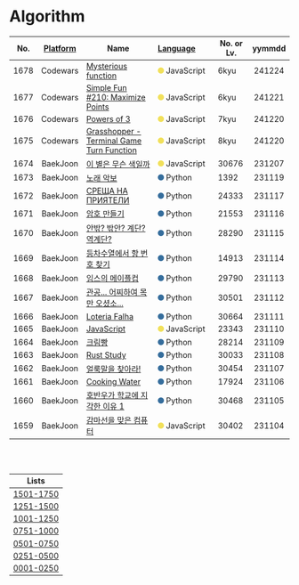 # Algorithm
|No.|[Platform](https://github.com/hwahyeon/solved-algorithms/tree/main/attributes/platform)|Name|[Language](https://github.com/hwahyeon/solved-algorithms/tree/main/attributes/language)&nbsp;&nbsp;&nbsp;&nbsp;&nbsp;&nbsp;&nbsp;|No. or Lv.|yymmdd|
|:---:|:---:|---|---|---|:---:|
|1678|Codewars|[Mysterious function](https://github.com/hwahyeon/solved-algorithms/blob/main/JavaScript/Codewars%20%7C%20Mysterious%20function.js)|<img src="https://github.com/hwahyeon/solved-algorithms/blob/main/attributes/language/JavaScript.svg" width="11" height="11"/> JavaScript|6kyu|241224|
|1677|Codewars|[Simple Fun #210: Maximize Points](https://github.com/hwahyeon/solved-algorithms/blob/main/JavaScript/Codewars%20%7C%20Simple%20Fun%20%23210%3A%20Maximize%20Points.js)|<img src="https://github.com/hwahyeon/solved-algorithms/blob/main/attributes/language/JavaScript.svg" width="11" height="11"/> JavaScript|6kyu|241221|
|1676|Codewars|[Powers of 3](https://github.com/hwahyeon/solved-algorithms/blob/main/JavaScript/Codewars%20%7C%20Powers%20of%203.js)|<img src="https://github.com/hwahyeon/solved-algorithms/blob/main/attributes/language/JavaScript.svg" width="11" height="11"/> JavaScript|7kyu|241220|
|1675|Codewars|[Grasshopper - Terminal Game Turn Function](https://github.com/hwahyeon/solved-algorithms/blob/main/JavaScript/Codewars%20%7C%20Grasshopper%20-%20Terminal%20Game%20Turn%20Function.js)|<img src="https://github.com/hwahyeon/solved-algorithms/blob/main/attributes/language/JavaScript.svg" width="11" height="11"/> JavaScript|8kyu|241220|
|1674|BaekJoon|[이 별은 무슨 색일까](https://github.com/hwahyeon/solved-algorithms/blob/main/JavaScript/BaekJoon%20%7C%20%EC%9D%B4%20%EB%B3%84%EC%9D%80%20%EB%AC%B4%EC%8A%A8%20%EC%83%89%EC%9D%BC%EA%B9%8C.js)|<img src="https://github.com/hwahyeon/solved-algorithms/blob/main/attributes/language/JavaScript.svg" width="11" height="11"/> JavaScript|30676|231207|
|1673|BaekJoon|[노래 악보](https://github.com/hwahyeon/solved-algorithms/blob/main/Python/BaekJoon%202/BaekJoon%20%7C%20%EB%85%B8%EB%9E%98%20%EC%95%85%EB%B3%B4.py)|<img src="https://github.com/hwahyeon/solved-algorithms/blob/main/attributes/language/Python.svg" width="11" height="11"/> Python|1392|231119|
|1672|BaekJoon|[СРЕЩА НА ПРИЯТЕЛИ](https://github.com/hwahyeon/solved-algorithms/blob/main/Python/BaekJoon%202/BaekJoon%20%7C%20%D0%A1%D0%A0%D0%95%D0%A9%D0%90%20%D0%9D%D0%90%20%D0%9F%D0%A0%D0%98%D0%AF%D0%A2%D0%95%D0%9B%D0%98.py)|<img src="https://github.com/hwahyeon/solved-algorithms/blob/main/attributes/language/Python.svg" width="11" height="11"/> Python|24333|231117|
|1671|BaekJoon|[암호 만들기](https://github.com/hwahyeon/solved-algorithms/blob/main/Python/BaekJoon%202/BaekJoon%20%7C%20%EC%95%94%ED%98%B8%20%EB%A7%8C%EB%93%A4%EA%B8%B0.py)|<img src="https://github.com/hwahyeon/solved-algorithms/blob/main/attributes/language/Python.svg" width="11" height="11"/> Python|21553|231116|
|1670|BaekJoon|[안밖? 밖안? 계단? 역계단?](https://github.com/hwahyeon/solved-algorithms/blob/main/Python/BaekJoon%202/BaekJoon%20%7C%20%EC%95%88%EB%B0%96%3F%20%EB%B0%96%EC%95%88%3F%20%EA%B3%84%EB%8B%A8%3F%20%EC%97%AD%EA%B3%84%EB%8B%A8%3F.py)|<img src="https://github.com/hwahyeon/solved-algorithms/blob/main/attributes/language/Python.svg" width="11" height="11"/> Python|28290|231115|
|1669|BaekJoon|[등차수열에서 항 번호 찾기](https://github.com/hwahyeon/solved-algorithms/blob/main/Python/BaekJoon%202/BaekJoon%20%7C%20%EB%93%B1%EC%B0%A8%EC%88%98%EC%97%B4%EC%97%90%EC%84%9C%20%ED%95%AD%20%EB%B2%88%ED%98%B8%20%EC%B0%BE%EA%B8%B0.py)|<img src="https://github.com/hwahyeon/solved-algorithms/blob/main/attributes/language/Python.svg" width="11" height="11"/> Python|14913|231114|
|1668|BaekJoon|[임스의 메이플컵](https://github.com/hwahyeon/solved-algorithms/blob/main/Python/BaekJoon%202/BaekJoon%20%7C%20%EC%9E%84%EC%8A%A4%EC%9D%98%20%EB%A9%94%EC%9D%B4%ED%94%8C%EC%BB%B5.py)|<img src="https://github.com/hwahyeon/solved-algorithms/blob/main/attributes/language/Python.svg" width="11" height="11"/> Python|29790|231113|
|1667|BaekJoon|[관공... 어찌하여 목만 오셨소...](https://github.com/hwahyeon/solved-algorithms/blob/main/Python/BaekJoon%202/BaekJoon%20%7C%20%EA%B4%80%EA%B3%B5...%20%EC%96%B4%EC%B0%8C%ED%95%98%EC%97%AC%20%EB%AA%A9%EB%A7%8C%20%EC%98%A4%EC%85%A8%EC%86%8C....py)|<img src="https://github.com/hwahyeon/solved-algorithms/blob/main/attributes/language/Python.svg" width="11" height="11"/> Python|30501|231112|
|1666|BaekJoon|[Loteria Falha](https://github.com/hwahyeon/solved-algorithms/blob/main/Python/BaekJoon%202/BaekJoon%20%7C%20Loteria%20Falha.py)|<img src="https://github.com/hwahyeon/solved-algorithms/blob/main/attributes/language/Python.svg" width="11" height="11"/> Python|30664|231111|
|1665|BaekJoon|[JavaScript](https://github.com/hwahyeon/solved-algorithms/blob/main/JavaScript/BaekJoon%20%7C%20JavaScript.js)|<img src="https://github.com/hwahyeon/solved-algorithms/blob/main/attributes/language/JavaScript.svg" width="11" height="11"/> JavaScript|23343|231110|
|1664|BaekJoon|[크림빵](https://github.com/hwahyeon/solved-algorithms/blob/main/Python/BaekJoon%202/BaekJoon%20%7C%20%ED%81%AC%EB%A6%BC%EB%B9%B5.py)|<img src="https://github.com/hwahyeon/solved-algorithms/blob/main/attributes/language/Python.svg" width="11" height="11"/> Python|28214|231109|
|1663|BaekJoon|[Rust Study](https://github.com/hwahyeon/solved-algorithms/blob/main/Python/BaekJoon%202/BaekJoon%20%7C%20Rust%20Study.py)|<img src="https://github.com/hwahyeon/solved-algorithms/blob/main/attributes/language/Python.svg" width="11" height="11"/> Python|30033|231108|
|1662|BaekJoon|[얼룩말을 찾아라!](https://github.com/hwahyeon/solved-algorithms/blob/main/Python/BaekJoon%202/BaekJoon%20%7C%20%EC%96%BC%EB%A3%A9%EB%A7%90%EC%9D%84%20%EC%B0%BE%EC%95%84%EB%9D%BC!.py)|<img src="https://github.com/hwahyeon/solved-algorithms/blob/main/attributes/language/Python.svg" width="11" height="11"/> Python|30454|231107|
|1661|BaekJoon|[Cooking Water](https://github.com/hwahyeon/solved-algorithms/blob/main/Python/BaekJoon%202/BaekJoon%20%7C%20Cooking%20Water.py)|<img src="https://github.com/hwahyeon/solved-algorithms/blob/main/attributes/language/Python.svg" width="11" height="11"/> Python|17924|231106|
|1660|BaekJoon|[호반우가 학교에 지각한 이유 1](https://github.com/hwahyeon/solved-algorithms/blob/main/Python/BaekJoon%202/BaekJoon%20%7C%20%ED%98%B8%EB%B0%98%EC%9A%B0%EA%B0%80%20%ED%95%99%EA%B5%90%EC%97%90%20%EC%A7%80%EA%B0%81%ED%95%9C%20%EC%9D%B4%EC%9C%A0%201.py)|<img src="https://github.com/hwahyeon/solved-algorithms/blob/main/attributes/language/Python.svg" width="11" height="11"/> Python|30468|231105|
|1659|BaekJoon|[감마선을 맞은 컴퓨터](https://github.com/hwahyeon/solved-algorithms/blob/main/JavaScript/BaekJoon%20%7C%20%EA%B0%90%EB%A7%88%EC%84%A0%EC%9D%84%20%EB%A7%9E%EC%9D%80%20%EC%BB%B4%ED%93%A8%ED%84%B0.js)|<img src="https://github.com/hwahyeon/solved-algorithms/blob/main/attributes/language/JavaScript.svg" width="11" height="11"/> JavaScript|30402|231104|


<br/>
<br/>

|Lists|
|:---:|
|[1501-1750](./lists/1501-1750.md)|
|[1251-1500](./lists/1251-1500.md)|
|[1001-1250](./lists/1001-1250.md)|
|[0751-1000](./lists/0751-1000.md)|
|[0501-0750](./lists/0501-0750.md)|
|[0251-0500](./lists/0251-0500.md)|
|[0001-0250](./lists/0001-0250.md)|


<!-- <details>
<summary>Hide/Show</summary>
</details> -->
